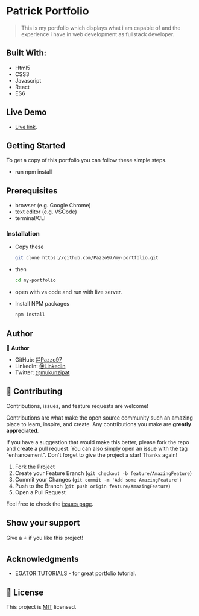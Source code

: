 # Patrick Portfolio

> This is my portfolio which displays what i am capable of and the experience i have in web development as fullstack developer.

## Built With:

- Html5
- CSS3
- Javascript
- React
- ES6

## Live Demo

- [Live link](https://patrick-mukunzi-portfolio.netlify.app/).

## Getting Started

To get a copy of this portfolio you can follow these simple steps.

- run npm install

## Prerequisites

- browser (e.g. Google Chrome)
- text editor (e.g. VSCode)
- terminal/CLI

### Installation

- Copy these

  ```sh
  git clone https://github.com/Pazzo97/my-portfolio.git

  ```

- then

  ```sh
  cd my-portfolio

  ```

- open with vs code and run with live server.
- Install NPM packages
  ```sh
  npm install
  ```

## Author

👤 **Author**

- GitHub: [@Pazzo97](https://github.com/Pazzo97)
- LinkedIn: [@LinkedIn](https://www.linkedin.com/in/patrick-mukunzi-8389861a9/)
- Twitter: [@mukunzipat](https://twitter.com/mukunzipat)

## 🤝 Contributing

Contributions, issues, and feature requests are welcome!

Contributions are what make the open source community such an amazing place to learn, inspire, and create. Any contributions you make are **greatly appreciated**.

If you have a suggestion that would make this better, please fork the repo and create a pull request. You can also simply open an issue with the tag "enhancement".
Don't forget to give the project a star! Thanks again!

1. Fork the Project
2. Create your Feature Branch (`git checkout -b feature/AmazingFeature`)
3. Commit your Changes (`git commit -m 'Add some AmazingFeature'`)
4. Push to the Branch (`git push origin feature/AmazingFeature`)
5. Open a Pull Request

Feel free to check the [issues page](https://github.com/Pazzo97/my-portfolio/issues).

## Show your support

Give a ⭐️ if you like this project!

## Acknowledgments

- [EGATOR TUTORIALS](https://www.youtube.com/@EGATORTUTORIALS) - for great portfolio tutorial.

## 📝 License

This project is [MIT](LICENSE) licensed.
